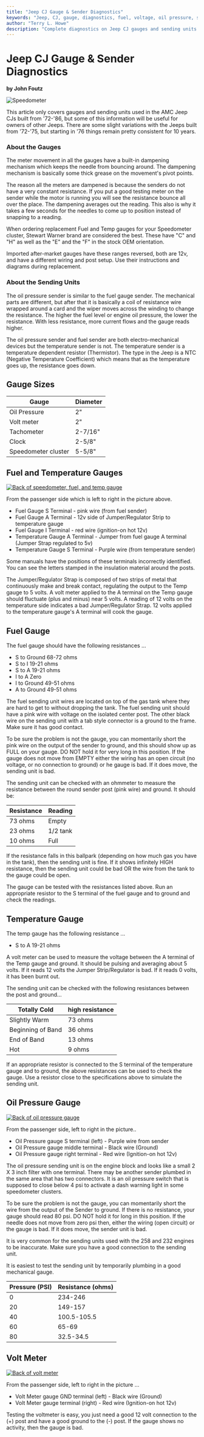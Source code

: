 ```yaml
---
title: "Jeep CJ Gauge & Sender Diagnostics"
keywords: "Jeep, CJ, gauge, diagnostics, fuel, voltage, oil pressure, speedometer, temperature"
author: "Terry L. Howe"
description: "Complete diagnostics on Jeep CJ gauges and sending units including speedometer, fuel, temperature, oil pressure, and voltage gauges."
---
```

# Jeep CJ Gauge & Sender Diagnostics

**by John Foutz**

![Speedometer](../../img/electrical/gauges/SpeedoPic2.gif)

This article only covers gauges and sending units used in the AMC Jeep CJs built from '72-'86, but some of this information will be useful for owners of other Jeeps. There are some slight variations with the Jeeps built from '72-'75, but starting in '76 things remain pretty consistent for 10 years.

### About the Gauges

The meter movement in all the gauges have a built-in dampening mechanism which keeps the needle from bouncing around. The dampening mechanism is basically some thick grease on the movement's pivot points.

The reason all the meters are dampened is because the senders do not have a very constant resistance. If you put a good testing meter on the sender while the motor is running you will see the resistance bounce all over the place. The dampening averages out the reading. This also is why it takes a few seconds for the needles to come up to position instead of snapping to a reading.

When ordering replacement Fuel and Temp gauges for your Speedometer cluster, Stewart Warner brand are considered the best. These have "C" and "H" as well as the "E" and the "F" in the stock OEM orientation.

Imported after-market gauges have these ranges reversed, both are 12v, and have a different wiring and post setup. Use their instructions and diagrams during replacement.

### About the Sending Units

The oil pressure sender is similar to the fuel gauge sender. The mechanical parts are different, but after that it is basically a coil of resistance wire wrapped around a card and the wiper moves across the winding to change the resistance. The higher the fuel level or engine oil pressure, the lower the resistance. With less resistance, more current flows and the gauge reads higher.

The oil pressure sender and fuel sender are both electro-mechanical devices but the temperature sender is not. The temperature sender is a temperature dependent resistor (Thermistor). The type in the Jeep is a NTC (Negative Temperature Coefficient) which means that as the temperature goes up, the resistance goes down.

## Gauge Sizes

Gauge| Diameter  
---|---  
Oil Pressure| 2"  
Volt meter| 2"  
Tachometer| 2-7/16"  
Clock| 2-5/8"  
Speedometer cluster| 5-5/8"  
  
## Fuel and Temperature Gauges

[![Back of speedometer, fuel, and temp gauge](../../img/electrical/gauges/SpeedoPic_.jpg)](../../img/electrical/gauges/SpeedoPic.jpg)

From the passenger side which is left to right in the picture above.

  * Fuel Gauge S Terminal - pink wire (from fuel sender)
  * Fuel Gauge A Terminal - 12v side of Jumper/Regulator Strip to temperature gauge
  * Fuel Gauge I Terminal - red wire (ignition-on hot 12v)
  * Temperature Gauge A Terminal - Jumper from fuel gauge A terminal (Jumper Strap regulated to 5v)
  * Temperature Gauge S Terminal - Purple wire (from temperature sender)

Some manuals have the positions of these terminals incorrectly identified. You can see the letters stamped in the insulation material around the posts.

The Jumper/Regulator Strap is composed of two strips of metal that continuously make and break contact, regulating the output to the Temp gauge to 5 volts. A volt meter applied to the A terminal on the Temp gauge should fluctuate (plus and minus) near 5 volts. A reading of 12 volts on the temperature side indicates a bad Jumper/Regulator Strap. 12 volts applied to the temperature gauge's A terminal will cook the gauge.

## Fuel Gauge

The fuel gauge should have the following resistances ...

  * S to Ground 68-72 ohms
  * S to I 19-21 ohms
  * S to A 19-21 ohms
  * I to A Zero
  * I to Ground 49-51 ohms
  * A to Ground 49-51 ohms

The fuel sending unit wires are located on top of the gas tank where they are hard to get to without dropping the tank. The fuel sending unit should have a pink wire with voltage on the isolated center post. The other black wire on the sending unit with a tab style connector is a ground to the frame. Make sure it has good contact.

To be sure the problem is not the gauge, you can momentarily short the pink wire on the output of the sender to ground, and this should show up as FULL on your gauge. DO NOT hold it for very long in this position. If the gauge does not move from EMPTY either the wiring has an open circuit (no voltage, or no connection to ground) or he gauge is bad. If it does move, the sending unit is bad.

The sending unit can be checked with an ohmmeter to measure the resistance between the round sender post (pink wire) and ground. It should be:

Resistance| Reading  
---|---  
73 ohms| Empty  
23 ohms| 1/2 tank  
10 ohms| Full  
  
If the resistance falls in this ballpark (depending on how much gas you have in the tank), then the sending unit is fine. If it shows infinitely HIGH resistance, then the sending unit could be bad OR the wire from the tank to the gauge could be open.

The gauge can be tested with the resistances listed above. Run an appropriate resistor to the S terminal of the fuel gauge and to ground and check the readings.

## Temperature Gauge

The temp gauge has the following resistance ...

  * S to A 19-21 ohms

A volt meter can be used to measure the voltage between the A terminal of the Temp gauge and ground. It should be pulsing and averaging about 5 volts. If it reads 12 volts the Jumper Strip/Regulator is bad. If it reads 0 volts, it has been burnt out.

The sending unit can be checked with the following resistances between the post and ground...

Totally Cold| high resistance  
---|---  
Slightly Warm| 73 ohms  
Beginning of Band| 36 ohms  
End of Band| 13 ohms  
Hot| 9 ohms  
  
If an appropriate resistor is connected to the S terminal of the temperature gauge and to ground, the above resistances can be used to check the gauge. Use a resistor close to the specifications above to simulate the sending unit.

## Oil Pressure Gauge

[![Back of oil pressure gauge](../../img/electrical/gauges/OilPressGauge_.jpg)](../../img/electrical/gauges/OilPressGauge.jpg)

From the passenger side, left to right in the picture..

  * Oil Pressure gauge S terminal (left) - Purple wire from sender
  * Oil Pressure gauge middle terminal - Black wire (Ground)
  * Oil Pressure gauge right terminal - Red wire (Ignition-on hot 12v)

The oil pressure sending unit is on the engine block and looks like a small 2 X 3 inch filter with one terminal. There may be another sender plumbed in the same area that has two connectors. It is an oil pressure switch that is supposed to close below 4 psi to activate a dash warning light in some speedometer clusters.

To be sure the problem is not the gauge, you can momentarily short the wire from the output of the Sender to ground. If there is no resistance, your gauge should read 80 psi. DO NOT hold it for long in this position. If the needle does not move from zero psi then, either the wiring (open circuit) or the gauge is bad. If it does move, the sender unit is bad.

It is very common for the sending units used with the 258 and 232 engines to be inaccurate. Make sure you have a good connection to the sending unit.

It is easiest to test the sending unit by temporarily plumbing in a good mechanical gauge.

Pressure (PSI)| Resistance (ohms)  
---|---  
0| 234-246  
20| 149-157  
40| 100.5-105.5  
60| 65-69  
80| 32.5-34.5  
  
## Volt Meter

[![Back of volt meter](../../img/electrical/gauges/VoltMeter_.jpg)](../../img/electrical/gauges/VoltMeter.jpg)

From the passenger side, left to right in the picture ...

  * Volt Meter gauge GND terminal (left) - Black wire (Ground)
  * Volt Meter gauge terminal (right) - Red wire (Ignition-on hot 12v)

Testing the voltmeter is easy, you just need a good 12 volt connection to the (+) post and have a good ground to the (-) post. If the gauge shows no activity, then the gauge is bad.